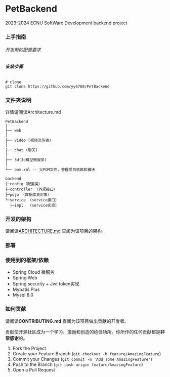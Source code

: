 # PetBackend

2023-2024 ECNU SoftWare Development backend project

### 上手指南

###### 开发前的配置要求

###### **安装步骤**

```
# clone
git clone https://github.com/yy6768/PetBackend

```

### 文件夹说明

详情请阅读Architecture.md

```
PetBackend
│
├── web 
│
├── video (视频流传输)
│
├── chat (聊天)
│
├── 3d(3d模型微服务)
│
└── pom.xml -- 父POM文件，管理项目依赖和模块

```

```
backend
├─config（配置类）
├─controller （外观接口）
├─pojo （数据库表对象）
└─service （service接口）
  ├─impl  （service实现）
```



### 开发的架构

请阅读[ARCHITECTURE.md]() 查阅为该项目的架构。

### 部署



### 使用到的框架/依赖

- Spring  Cloud 微服务
- Spring Web
- Spring security + Jwt token实现
- Mybatis Plus
- Mysql 8.0

### 如何贡献

请阅读**CONTRIBUTING.md** 查阅为该项目做出贡献的开发者。

贡献使开源社区成为一个学习、激励和创造的绝佳场所。你所作的任何贡献都是**非常感谢**的。

1. Fork the Project
2. Create your Feature Branch (`git checkout -b feature/AmazingFeature`)
3. Commit your Changes (`git commit -m 'Add some AmazingFeature'`)
4. Push to the Branch (`git push origin feature/AmazingFeature`)
5. Open a Pull Request
